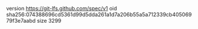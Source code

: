 version https://git-lfs.github.com/spec/v1
oid sha256:074388696cd5361d99d5dda261a1d7a206b55a5a712339cb40506979f3e7aabd
size 3299
